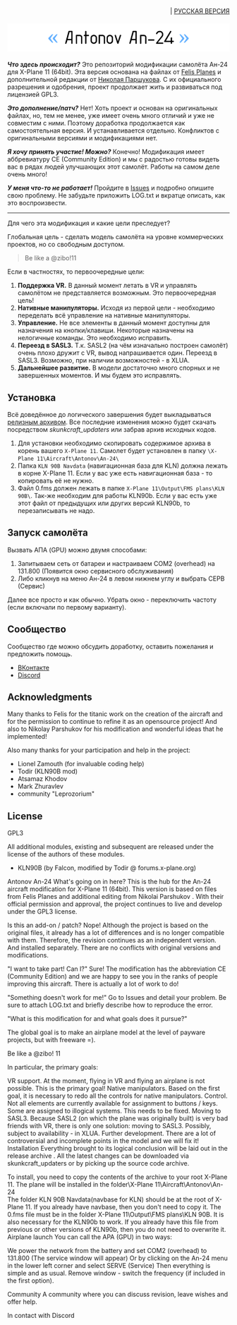 <div align="right">| <a href="https://github.com/mixMugz/An-24">РУССКАЯ ВЕРСИЯ</a></div>
<h4 align="center">
  <img alt="Antonov An-24" src="readme-head-en.png">
</h4>

***Что здесь происходит?*** Это репозиторий модификации самолёта Ан-24 для X-Plane 11 (64bit).
Эта версия основана на файлах от [Felis Planes](http://felis-planes.com/) и дополнительной редакции от [Николая Паршукова](https://github.com/parshukov/An24-Felis-for-XP11).
С их официального разрешения и одобрения, проект продолжает жить и развиваться под лицензией GPL3.

***Это дополнение/патч?*** Нет! Хоть проект и основан на оригинальных файлах, но, тем не менее, уже имеет очень много отличий и уже не совместим с ними. Поэтому доработка продолжается как самостоятельная версия. И устанавливается отдельно. Конфликтов с оригинальными версиями и модификациями нет.

***Я хочу принять участие! Можно?*** Конечно! Модификация имеет аббревиатуру CE (Community Edition) и мы с радостью готовы видеть вас в рядах людей улучшающих этот самолёт. Работы на самом деле очень много!

***У меня что-то не работает!*** Пройдите в [Issues](https://github.com/mixMugz/An-24/issues) и подробно опишите свою проблему. Не забудьте приложить LOG.txt и вкратце описать, как это воспроизвести.

---

Для чего эта модификация и какие цели преследует?

Глобальная цель - сделать модель самолёта на уровне коммерческих проектов, но со свободным доступом.
>Be like a @zibo!11

Если в частностях, то первоочередные цели:

1. **Поддержка VR.** В данный момент летать в VR и управлять самолётом не представляется возможным. Это первоочередная цель!
2. **Нативные манипуляторы.** Исходя из первой цели - необходимо переделать всё управление
   на нативные манипуляторы.
3. **Управление.** Не все элементы в данный момент доступны для назначения на кнопки/клавиши. Некоторые
   назначены на нелогичные команды. Это необходимо исправить.
4. **Переезд в SASL3.** Т.к. SASL2 (на чём изначально построен самолёт) очень плохо дружит с VR,
   вывод напрашивается один. Переезд в SASL3. Возможно, при наличии возможностей - в XLUA.
5. **Дальнейшее развитие.** В модели достаточно много спорных и не завершенных моментов. И мы будем это исправлять.

## Установка

Всё доведённое до логического завершения будет выкладываться [релизным архивом](https://github.com/mixMugz/An-24/releases). Все последние изменения можно будет скачать посредством *skunkcraft_updaters* или забрав архив исходных кодов.

1. Для установки необходимо скопировать содержимое архива в корень вашего `X-Plane 11`.
   Самолет будет установлен в папку `\X-Plane 11\Aircraft\Antonov\An-24\`
2. Папка `KLN 90B Navdata` (навигационная база для KLN) должна лежать в корне X-Plane 11. Если у вас уже есть навигационная база - то копировать её не нужно.
3. Файл 0.fms должен лежать в папке `X-Plane 11\Output\FMS plans\KLN 90B\`. Так-же необходим для работы KLN90b. Если у вас есть уже этот файл от предыдущих или других версий KLN90b, то перезаписывать не надо.

## Запуск самолёта

Вызвать АПА (GPU) можно двумя способами:

1. Запитываем сеть от батареи и настраиваем COM2 (overhead) на 131.800 (Появится окно сервисного обслуживания)
2. Либо кликнув на меню Ан-24 в левом нижнем углу и выбрать СЕРВ (Сервис)

Далее все просто и как обычно. Убрать окно - переключить частоту (если включали по первому варианту).

## Сообщество

Сообщество где можно обсудить доработку, оставить пожелания и предложить помощь.

- [ВКонтакте](https://vk.com/an24_ce)
- [Discord](https://discord.gg/tAfXsqV)

## Acknowledgments

Many thanks to Felis for the titanic work on the creation of the aircraft and for the permission to continue to refine it as an opensource project! And also to Nikolay Parshukov for his modification and wonderful ideas that he implemented!

Also many thanks for your participation and help in the project:

- Lionel Zamouth (for invaluable coding help)
- Todir (KLN90B mod)
- Atsamaz Khodov
- Mark Zhuravlev
- community "Leprozorium"

## License

GPL3

All additional modules, existing and subsequent are released under the license of the authors of these modules.
- KLN90B (by Falcon, modified by Todir @ forums.x-plane.org)





Antonov An-24
What's going on in here? This is the hub for the An-24 aircraft modification for X-Plane 11 (64bit). This version is based on files from Felis Planes and additional editing from Nikolai Parshukov . With their official permission and approval, the project continues to live and develop under the GPL3 license.

Is this an add-on / patch? Nope! Although the project is based on the original files, it already has a lot of differences and is no longer compatible with them. Therefore, the revision continues as an independent version. And installed separately. There are no conflicts with original versions and modifications.

"I want to take part! Can I?" Sure! The modification has the abbreviation CE (Community Edition) and we are happy to see you in the ranks of people improving this aircraft. There is actually a lot of work to do!

"Something doesn't work for me!" Go to Issues and detail your problem. Be sure to attach LOG.txt and briefly describe how to reproduce the error.

"What is this modification for and what goals does it pursue?"

The global goal is to make an airplane model at the level of payware projects, but with freeware =).

Be like a @zibo! 11

In particular, the primary goals:

VR support. At the moment, flying in VR and flying an airplane is not possible. This is the primary goal!
Native manipulators. Based on the first goal, it is necessary to redo all the controls for native manipulators.
Control. Not all elements are currently available for assignment to buttons / keys. Some are assigned to illogical systems. This needs to be fixed.
Moving to SASL3. Because SASL2 (on which the plane was originally built) is very bad friends with VR, there is only one solution: moving to SASL3. Possibly, subject to availability - in XLUA.
Further development. There are a lot of controversial and incomplete points in the model and we will fix it!
Installation
Everything brought to its logical conclusion will be laid out in the release archive . All the latest changes can be downloaded via skunkcraft_updaters or by picking up the source code archive.

To install, you need to copy the contents of the archive to your root X-Plane 11. The plane will be installed in the folder\X-Plane 11\Aircraft\Antonov\An-24\
The folder KLN 90B Navdata(navbase for KLN) should be at the root of X-Plane 11. If you already have navbase, then you don't need to copy it.
The 0.fms file must be in the folder X-Plane 11\Output\FMS plans\KLN 90B\. It is also necessary for the KLN90b to work. If you already have this file from previous or other versions of KLN90b, then you do not need to overwrite it.
Airplane launch
You can call the APA (GPU) in two ways:

We power the network from the battery and set COM2 (overhead) to 131.800 (The service window will appear)
Or by clicking on the An-24 menu in the lower left corner and select SERVE (Service)
Then everything is simple and as usual. Remove window - switch the frequency (if included in the first option).

Community
A community where you can discuss revision, leave wishes and offer help.

In contact with
Discord
